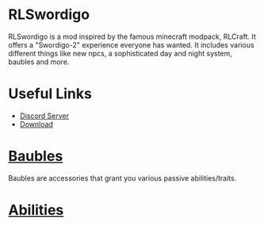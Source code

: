 # RLSwordigo
RLSwordigo is a mod inspired by the famous minecraft modpack, RLCraft. It offers a "Swordigo-2" experience everyone has wanted. It includes various different things like new npcs, a sophisticated day and night system, baubles and more.

# Useful Links
- [Discord Server](https://discord.gg/Bk4Xx4THbX)
- [Download](https://www.mediafire.com/file/z3mo80ah57k62q1/RLSwordigo+[5.2.1].apk/file)

# [Baubles](Baubles.md)
Baubles are accessories that grant you various passive abilities/traits.

# [Abilities](Ability.md)
